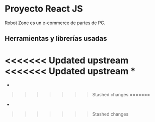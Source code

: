 # Proyecto React JS

Robot Zone es un e-commerce de partes de PC.

## Herramientas y librerías usadas

<<<<<<< Updated upstream
<<<<<<< Updated upstream
*
=======
*
>>>>>>> Stashed changes
=======
*
>>>>>>> Stashed changes
